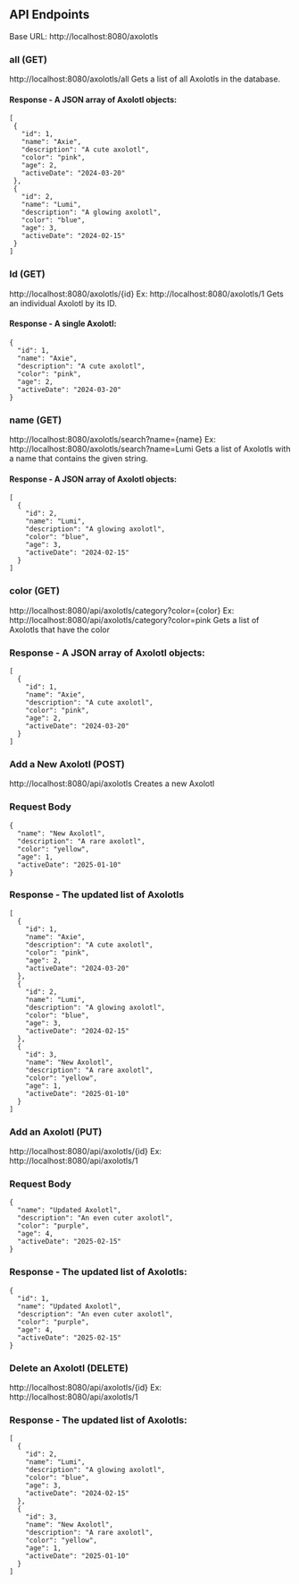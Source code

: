 ## API Endpoints
Base URL: http://localhost:8080/axolotls


### all (GET)
http://localhost:8080/axolotls/all
Gets a list of all Axolotls in the database.

#### Response - A JSON array of Axolotl objects:

 ```
[
  {
    "id": 1,
    "name": "Axie",
    "description": "A cute axolotl",
    "color": "pink",
    "age": 2,
    "activeDate": "2024-03-20"
  },
  {
    "id": 2,
    "name": "Lumi",
    "description": "A glowing axolotl",
    "color": "blue",
    "age": 3,
    "activeDate": "2024-02-15"
  }
]
 ```
### Id (GET)
http://localhost:8080/axolotls/{id}
Ex: http://localhost:8080/axolotls/1
Gets an individual Axolotl by its ID.

#### Response - A single Axolotl:

```
{
  "id": 1,
  "name": "Axie",
  "description": "A cute axolotl",
  "color": "pink",
  "age": 2,
  "activeDate": "2024-03-20"
}
```

### name (GET)
http://localhost:8080/axolotls/search?name={name} 
Ex: http://localhost:8080/axolotls/search?name=Lumi 
Gets a list of Axolotls with a name that contains the given string.

#### Response - A JSON array of Axolotl objects:

```
[
  {
    "id": 2,
    "name": "Lumi",
    "description": "A glowing axolotl",
    "color": "blue",
    "age": 3,
    "activeDate": "2024-02-15"
  }
]
```

### color (GET)
http://localhost:8080/api/axolotls/category?color={color}
Ex: http://localhost:8080/api/axolotls/category?color=pink
Gets a list of Axolotls that have the color 

### Response - A JSON array of Axolotl objects:
```
[
  {
    "id": 1,
    "name": "Axie",
    "description": "A cute axolotl",
    "color": "pink",
    "age": 2,
    "activeDate": "2024-03-20"
  }
]
```



### Add a New Axolotl (POST)
http://localhost:8080/api/axolotls
Creates a new Axolotl

### Request Body
```
{
  "name": "New Axolotl",
  "description": "A rare axolotl",
  "color": "yellow",
  "age": 1,
  "activeDate": "2025-01-10"
}
```

### Response - The updated list of Axolotls
```
[
  {
    "id": 1,
    "name": "Axie",
    "description": "A cute axolotl",
    "color": "pink",
    "age": 2,
    "activeDate": "2024-03-20"
  },
  {
    "id": 2,
    "name": "Lumi",
    "description": "A glowing axolotl",
    "color": "blue",
    "age": 3,
    "activeDate": "2024-02-15"
  },
  {
    "id": 3,
    "name": "New Axolotl",
    "description": "A rare axolotl",
    "color": "yellow",
    "age": 1,
    "activeDate": "2025-01-10"
  }
]
```

### Add an Axolotl (PUT)
http://localhost:8080/api/axolotls/{id}
Ex: http://localhost:8080/api/axolotls/1

### Request Body
```
{
  "name": "Updated Axolotl",
  "description": "An even cuter axolotl",
  "color": "purple",
  "age": 4,
  "activeDate": "2025-02-15"
}
```

### Response - The updated list of Axolotls:
```
{
  "id": 1,
  "name": "Updated Axolotl",
  "description": "An even cuter axolotl",
  "color": "purple",
  "age": 4,
  "activeDate": "2025-02-15"
}
```

### Delete an Axolotl (DELETE)
http://localhost:8080/api/axolotls/{id}
Ex: http://localhost:8080/api/axolotls/1

### Response - The updated list of Axolotls:
```
[
  {
    "id": 2,
    "name": "Lumi",
    "description": "A glowing axolotl",
    "color": "blue",
    "age": 3,
    "activeDate": "2024-02-15"
  },
  {
    "id": 3,
    "name": "New Axolotl",
    "description": "A rare axolotl",
    "color": "yellow",
    "age": 1,
    "activeDate": "2025-01-10"
  }
]
```














